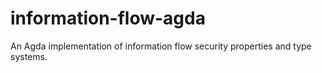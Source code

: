 information-flow-agda
=====================

An Agda implementation of information flow security properties and type systems.
